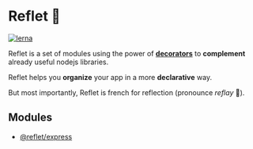 # Reflet 💫

[![lerna](https://img.shields.io/badge/maintained%20with-lerna-cc00ff.svg)](https://lerna.js.org/)

Reflet is a set of modules using the power of **[decorators](https://www.typescriptlang.org/docs/handbook/decorators.html)** to **complement** already useful nodejs libraries.

Reflet helps you **organize** your app in a more **declarative** way.

But most importantly, Reflet is french for reflection (pronounce _reflay_ 🐔).

## Modules

* [@reflet/express](./express)
